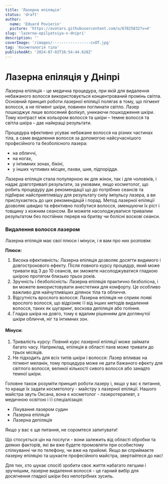 ```yaml
---
title: 'Лазерна епіляція'
status: 'draft'
author:
  name: 'Eduard Povierin'
  picture: 'https://avatars.githubusercontent.com/u/67825832?v=4'
slug: 'lazerna-epilyatsiya-v-dnipri'
description: ''
coverImage: '/images/-----------------cxOT.jpg'
tag: 'Косметологія тіла'
publishedAt: '2024-07-02T16:54:44.628Z'
---
```


# Лазерна епіляція у Дніпрі

Лазерна епіляція - це медична процедура, при якій для видалення небажаного волосся використовується концентрований промінь світла. Основний принцип роботи лазерної епіляції полягає в тому, що пігмент волосся, а не пігмент шкіри, повинен поглинати світло. Лазер пошкоджує лише волосяний фолікул, уникаючи пошкодження шкіри. Тому контраст між кольором волосся та шкіри – темне волосся та світла шкіра – дає найкращі результати.

Процедура ефективно усуває небажане волосся на різних частинах тіла, а саме видалення волосся за допомогою найсучаснішого професійного та безболісного лазера:

- на обличчі,
- на ногах,
- у інтимних зонах, бікіні,
- у інших чутливих місцях, пахви, шия, підпоріддя. 

Лазерна епіляція стала популярною як для жінок, так і для чоловіків, і надає довготривалі результати, за умовами, якщо косметолог, що робить процедуру дає рекомендації що до потрібних сеансів та підбирає найсприятливішу для результату силу імпульсу лазера, а ви прислухаєтесь до цих рекомендацій і порад. Метод лазерної епіляції дозволяє швидко та ефективно позбутися волосся, зменшуючи їх ріст і товщину з кожним сеансом. Ви можете насолоджуватися тривалим результатом без постійних перерв на бритву чи болісні воскові сеанси.

### Видалення волосся лазером

Лазерна епіляція має свої плюси і мінуси, і я вам про них розповім:

**Плюси:**

1. Висока ефективність: Лазерна епіляція дозволяє досягти видимого і довгострокового ефекту. Після повного курсу процедур, який може тривати від 3 до 10 сеансів, ви зможете насолоджуватися гладкою шкірою протягом близько трьох років.
2. Зручність і безболісність: Лазерна епіляція практично безболісна, і ви можете використовувати анестетики для комфорту. Це особливо важливо для найчутливіших ділянок тіла та обличчя.
3. Відсутність врослого волосся: Лазерна епіляція не сприяє появі врослого волосся, що відрізняє її від інших методів видалення волосся, таких як шугаринг, воскова депіляція або гоління.
4. Гладка шкіра на довго, тому є вдалим рішенням для доглянутої шкіри обличчя, ніг та інтимних зон.

#### Мінуси:

1. Тривалість курсу: Повний курс лазерної епіляції може займати багато часу. Наприклад, епіляція в області пахв може тривати до трьох місяців.
2. Не підходить для всіх типів шкіри і волосся: Лазер впливає на пігмент меланін, тому процедура може не дати бажаного ефекту для світлого волосся, великої кількості сивого волосся або занадто темної шкіри.

Головне також розуміти принцип роботи лазеру і, якщо у вас є питання, то краще їх задати косметологу - майстру з лазерної епіляції. Нашого майстра звуть Оксана, вона є косметолог - лазеротерапевт, з медичною освітою і її спеціалізація:

- Лікування лазером судин
- Лазерна епіляція
- Лазерна депіляція 

Якщо у вас є ще питання, не соромтеся запитувати!

Що стосується цін на послуги - вони залежить від області обробки та деяких факторів, які ви вже будете промовляти при особистому спілкуванні чи по телефону, чи вже на прийомі. Якщо ви сприймаєте лазерну епіляцію та шукаєте професійного майстра, звертайтеся до нас!

Для тих, хто шукає спосіб зробити своє життя набагато легшим і зручнішим, лазерне видалення волосся - це гарний вибір для досягнення гладкої шкіри без непотрібних зусиль.